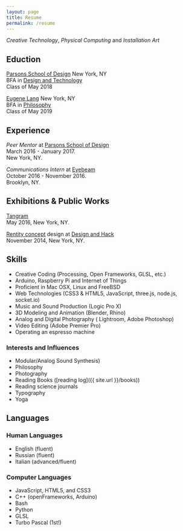 ```yaml
---
layout: page
title: Resume
permalink: /resume
---
```


*Creative Technology*, *Physical Computing* and *Installation Art*

## Eduction
[Parsons School of Design](http://www.newschool.edu/parsons/) New York, NY  
BFA in [Design and Technology](http://www.newschool.edu/parsons/bfa-design-technology/)  
Class of May 2018

[Eugene Lang](http://www.newschool.edu/lang/) New York, NY  
BFA in [Philosophy](http://www.newschool.edu/lang/philosophy/)  
Class of May 2019

<!-- [Oxford Academy](http://www.oxfordacademy.net/) Westbrook, CT  
High School, 2012 - 2014 -->

## Experience

*Peer Mentor* at [Parsons School of Design](http://www.newschool.edu/parsons/)  
March 2016 - January 2017.  
New York, NY.

*Communications Intern* at [Eyebeam](http://eyebeam.org/)  
October 2016 - November 2016.   
Brooklyn, NY.

## Exhibitions & Public Works
[Tangram](https://www.facebook.com/events/860600520716726)  
May 2016, New York, NY.

[Rentity concept](https://www.crunchbase.com/organization/rentity#/entity) design at [Design and Hack](https://events.newschool.edu/event/design_and_hack_opening_ceremonies_hackathon)  
November 2014, New York, NY.

## Skills
- Creative Coding (Processing, Open Frameworks, GLSL, etc.)
- Arduino, Raspberry Pi and Internet of Things
- Proficient in Mac OSX, Linux and FreeBSD
- Web Technologies (CSS3 & HTML5, JavaScript, three.js, node.js, socket.io)
- Music and Sound Production (Logic Pro X)
- 3D Modeling and Animation (Blender, Rhino)
- Analog and Digital Photography ( Lightroom, Adobe Photoshop)
- Video Editing (Adobe Premier Pro)
- Operating an espresso machine

### Interests and Influences
<!-- - Interdisciplinary, Ethical, Pragmatic, and Aesthetic design -->
- Modular/Analog Sound Synthesis)
- Philosophy
- Photography
- Reading Books ([reading log]({{ site.url }}/books))
- Reading science journals
- Typography
- Yoga

## Languages

### Human Languages

- English (fluent)
- Russian (fluent)
- Italian (advanced/fluent)

### Computer Languages

- JavaScript, HTML5, and CSS3
- C++ (openFrameworks, Arduino)
- Bash
- Python
- GLSL
- Turbo Pascal (1st!)
